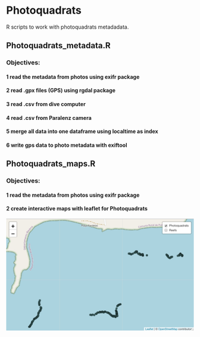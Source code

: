 # Photoquadrats
R scripts to work with photoquadrats metadadata.

## Photoquadrats_metadata.R
### Objectives:
#### 1 read the metadata from photos using exifr package 
#### 2 read .gpx files (GPS) using rgdal package
#### 3 read .csv from dive computer
#### 4 read .csv from Paralenz camera
#### 5 merge all data into one dataframe using localtime as index
#### 6 write gps data to photo metadata with exiftool

## Photoquadrats_maps.R
### Objectives:
#### 1 read the metadata from photos using exifr package 
#### 2 create interactive maps with leaflet for Photoquadrats

![psub_footer](https://github.com/gonzalobravoargentina/photoquadrats/blob/master/Map.jpeg)
